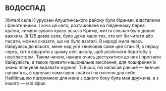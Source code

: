 ## ВОДОСПАД

Жителі села К’уруозен Алуштинського району були бідними, відсталими і фанатичними.
І хоча це село, розташоване на південному березі країни, символізувало красу всього Криму, життя сільчан було доволі важким.
Зі 125 домів села, було дуже мало тих, хто міг би читати або писати, можна сказати, що не було взагалі.
В народі жила якась байдужісь до всього, мене над усе хвилював саме цей стан.
Я, в першу чергу, хотів відкрити у цьому селі школу, щоб розпочати боротьбу з невіглаством.
Таким чином, намагаючись достукатися до них і прогнати байдужість, а також привити національне мислення, для поширення їх знань планував видавати журнал.
Ті вірші, які написав раніше — вивчив напам'ять, в одночас намагався знайти і натхнення для себе.
Найбільшою підтримкою для мене з одного боку була моя дружина, а з іншого — мої вірші.
